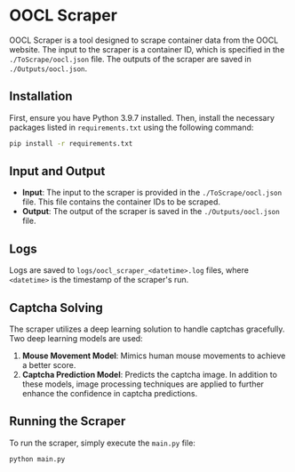 # OOCL Scraper

OOCL Scraper is a tool designed to scrape container data from the OOCL website. The input to the scraper is a container ID, which
is specified in the `./ToScrape/oocl.json` file. The outputs of the scraper are saved in `./Outputs/oocl.json`.

## Installation

First, ensure you have Python 3.9.7 installed. Then, install the necessary packages listed in `requirements.txt` using the
following command:

```sh
pip install -r requirements.txt
```

## Input and Output

- **Input**: The input to the scraper is provided in the `./ToScrape/oocl.json` file. This file contains the container IDs to be
  scraped.
- **Output**: The output of the scraper is saved in the `./Outputs/oocl.json` file.

## Logs

Logs are saved to `logs/oocl_scraper_<datetime>.log` files, where `<datetime>` is the timestamp of the scraper's run.

## Captcha Solving

The scraper utilizes a deep learning solution to handle captchas gracefully. Two deep learning models are used:

1. **Mouse Movement Model**: Mimics human mouse movements to achieve a better score.
2. **Captcha Prediction Model**: Predicts the captcha image.
   In addition to these models, image processing techniques are applied to further enhance the confidence in captcha predictions.

## Running the Scraper

To run the scraper, simply execute the `main.py` file:

```sh
python main.py
```